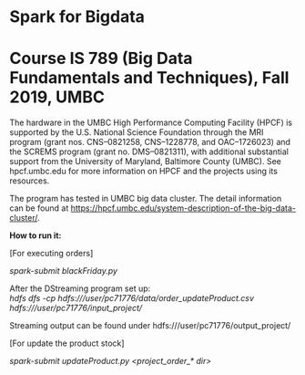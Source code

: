 # Spark for Bigdata  
# Course IS 789 (Big Data Fundamentals and Techniques), Fall 2019, UMBC   


The hardware in the UMBC High Performance Computing Facility (HPCF) is supported by the U.S. National Science Foundation through the MRI program (grant nos. CNS–0821258, CNS–1228778, and OAC–1726023) and the SCREMS program (grant no. DMS–0821311), with additional substantial support from the University of Maryland, Baltimore County (UMBC). See hpcf.umbc.edu for more information on HPCF and the projects using its resources.  

The program has tested in UMBC big data cluster. The detail information can be found at https://hpcf.umbc.edu/system-description-of-the-big-data-cluster/.  


**How to run it:**  

[For executing orders]  

*spark-submit blackFriday.py*   
  
After the DStreaming program set up:   
*hdfs dfs -cp hdfs:///user/pc71776/data/order_updateProduct.csv hdfs:///user/pc71776/input_project/*  
  
Streaming output can be found under hdfs:///user/pc71776/output_project/  
  
[For update the product stock]  
  
*spark-submit updateProduct.py \<project_order_\* dir>*  
